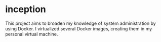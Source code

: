# inception
This project aims to broaden my knowledge of system administration by using Docker. I virtualized several Docker images, creating them in my personal virtual machine. 
